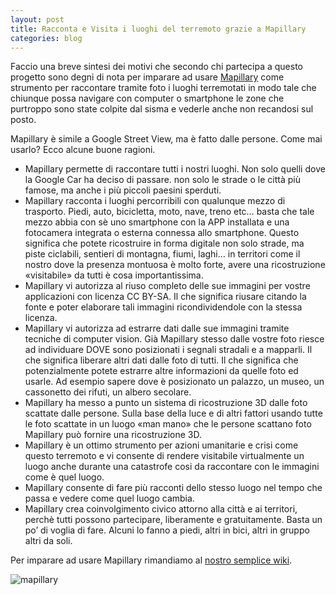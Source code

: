 ```yaml
---
layout: post
title: Racconta e Visita i luoghi del terremoto grazie a Mapillary
categories: blog
---
```


Faccio una breve sintesi dei motivi che secondo chi partecipa a questo progetto sono degni di nota per imparare ad usare [Mapillary](https://www.mapillary.com/app/) come strumento per raccontare tramite foto i luoghi terremotati in modo tale che chiunque possa navigare con computer o smartphone le zone che purtroppo sono state colpite dal sisma e vederle anche non recandosi sul posto.

Mapillary è simile a Google Street View, ma è fatto dalle persone. Come mai usarlo? Ecco alcune buone ragioni.

- Mapillary permette di raccontare tutti i nostri luoghi. Non solo quelli dove la Google Car ha deciso di passare. non solo le strade o le città più famose, ma anche i più piccoli paesini sperduti.
- Mapillary racconta i luoghi percorribili con qualunque mezzo di trasporto. Piedi, auto, bicicletta, moto, nave, treno etc… basta che tale mezzo abbia con sè uno smartphone con la APP installata e una fotocamera integrata o esterna connessa allo smartphone. Questo significa che potete ricostruire in forma digitale non solo strade, ma piste ciclabili, sentieri di montagna, fiumi, laghi… in territori come il nostro dove la presenza montuosa è molto forte, avere una ricostruzione «visitabile» da tutti è cosa importantissima.
- Mapillary vi autorizza al riuso completo delle sue immagini per vostre applicazioni con licenza CC BY-SA. Il che significa riusare citando la fonte e poter elaborare tali immagini ricondividendole con la stessa licenza.
- Mapillary vi autorizza ad estrarre dati dalle sue immagini tramite tecniche di computer vision. Già Mapillary stesso dalle vostre foto riesce ad individuare DOVE sono posizionati i segnali stradali e a mapparli. Il che significa liberare altri dati dalle foto di tutti. Il che significa che potenzialmente potete estrarre altre informazioni da quelle foto ed usarle. Ad esempio sapere dove è posizionato un palazzo, un museo, un cassonetto dei rifuti, un albero secolare.
- Mapillary ha messo a punto un sistema di ricostruzione 3D dalle foto scattate dalle persone. Sulla base della luce e di altri fattori usando tutte le foto scattate in un luogo «man mano» che le persone scattano foto Mapillary può fornire una ricostruzione 3D.
- Mapillary è un ottimo strumento per azioni umanitarie e crisi come questo terremoto e vi consente di rendere visitabile virtualmente un luogo anche durante una catastrofe cosi da raccontare con le immagini come è quel luogo.
- Mapillary consente di fare più racconti dello stesso luogo nel tempo che passa e vedere come quel luogo cambia.
- Mapillary crea coinvolgimento civico attorno alla città e ai territori, perchè tutti possono partecipare, liberamente e gratuitamente. Basta un po’ di voglia di fare. Alcuni lo fanno a piedi, altri in bici, altri in gruppo altri da soli.

Per imparare ad usare Mapillary rimandiamo al [nostro semplice wiki](https://github.com/emergenzeHack/terremotocentro/wiki/Istruzioni-per-usare-Mapillary).

![mapillary](http://pratosmart.teo-soft.com/wp-content/uploads/2016/02/mapillary.jpg)
